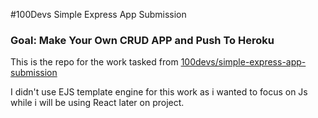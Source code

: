 #100Devs Simple Express App Submission

### Goal: Make Your Own CRUD APP and Push To Heroku

This is the repo for the work tasked from 
[100devs/simple-express-app-submission](100devs/simple-express-app-submission)

I didn't use EJS template engine for this work as i wanted to focus on Js while
i will be using React later on project.


